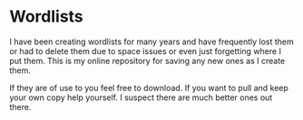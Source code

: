 # Wordlists

I have been creating wordlists for many years and have frequently lost them or had to delete them due to space issues or even just forgetting where I put them. This is my online repository for saving any new ones as I create them.

If they are of use to you feel free to download. If you want to pull and keep your own copy help yourself. I suspect there are much better ones out there.
